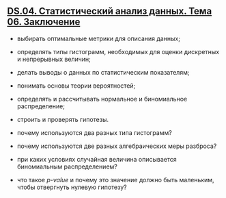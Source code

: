## [DS.04. Статистический анализ данных. Тема 06. Заключение](https://practicum.yandex.ru/trainer/data-scientist/lesson/2dbdc4f8-cca5-41c8-b24e-1e2c4a4ac6ba/)

-   выбирать оптимальные метрики для описания данных;
-   определять типы гистограмм, необходимых для оценки дискретных и непрерывных величин;
-   делать выводы о данных по статистическим показателям;
-   понимать основы теории вероятностей;
-   определять и рассчитывать нормальное и биномиальное распределение;
-   строить и проверять гипотезы.

-   почему используются два разных типа гистограмм?
-   почему используются две разных алгебраических меры разброса?
-   при каких условиях случайная величина описывается биномиальным распределением?
-   что такое _p-value_ и почему это значение должно быть маленьким, чтобы отвергнуть нулевую гипотезу?

